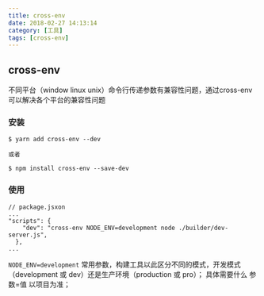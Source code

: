 ```yaml
---
title: cross-env
date: 2018-02-27 14:13:14
category: [工具]
tags: [cross-env]
---
```


## cross-env 
不同平台（window linux unix）命令行传递参数有兼容性问题，通过cross-env可以解决各个平台的兼容性问题

### 安装
```
$ yarn add cross-env --dev

或者

$ npm install cross-env --save-dev
```
### 使用

```
// package.jsxon
...
"scripts": {
    "dev": "cross-env NODE_ENV=development node ./builder/dev-server.js",
  },
...
```
`NODE_ENV=development` 常用参数，构建工具以此区分不同的模式，开发模式（development 或 dev）还是生产环境（production 或 pro）；
具体需要什么 参数=值 以项目为准；

